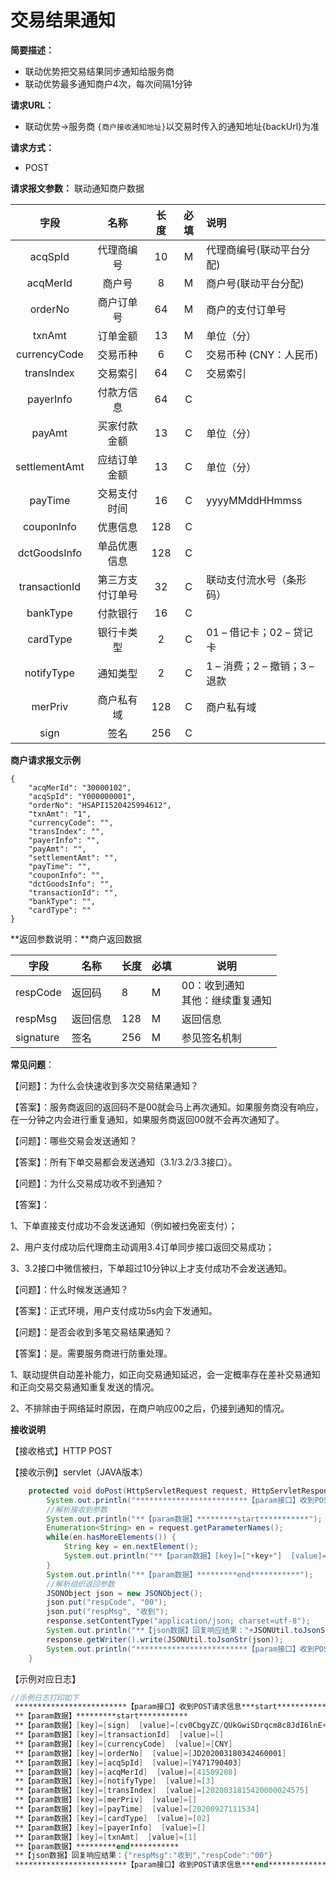# 交易结果通知

**简要描述：** 
- 联动优势把交易结果同步通知给服务商
- 联动优势最多通知商户4次，每次间隔1分钟

**请求URL：** 
- 联动优势->服务商
`{商户接收通知地址}`以交易时传入的通知地址{backUrl}为准

**请求方式：**

- POST 

**请求报文参数：** 联动通知商户数据

|   字段   |      名称      | 长度 | 必填 | 说明                               |
| :------: | :------------: | :--: | :--: | :--------------------------------- |
| acqSpId  |   代理商编号   |  10  |  M   | 代理商编号(联动平台分配)           |
| acqMerId |     商户号     |  8   |  M   | 商户号(联动平台分配)               |
| orderNo  |   商户订单号   |  64  |  M   | 商户的支付订单号 |
|  txnAmt  |    订单金额    |  13  |  M   | 单位（分）                         |
|currencyCode|    交易币种  |  6   |  C   | 交易币种  (CNY：人民币)      |
|transIndex|    交易索引    |  64  |  C   | 交易索引                           |
| payerInfo|    付款方信息  |  64  |  C   |                          |
|  payAmt  |    买家付款金额|  13  |  C   | 单位（分）                         |
|settlementAmt| 应结订单金额|  13  |  C   | 单位（分）                         |
|  payTime |    交易支付时间|  16  |  C   | yyyyMMddHHmmss                     |
|couponInfo|    优惠信息    |  128 |  C   |                          |
|dctGoodsInfo| 单品优惠信息 |  128 |  C   |                          |
|transactionId|第三方支付订单号|32 |  C   | 联动支付流水号（条形码）      |
|bankType  |   付款银行     |   16 |  C   |                          |
|cardType  |   银行卡类型   |  2   |  C   |01 – 借记卡；02 – 贷记卡  |
|notifyType  |   通知类型   |  2   |  C   |1 – 消费；2 – 撤销；3 – 退款  |
|merPriv  |   商户私有域   |  128   |  C   |商户私有域  |
|sign  |   签名   |  256   |  C   |  |

 **商户请求报文示例**

```application/x-www-form-urlencoded
{
	"acqMerId": "30000102",
	"acqSpId": "Y000000001",
	"orderNo": "HSAPI1520425994612",
	"txnAmt": "1",
	"currencyCode": "",
	"transIndex": "",
	"payerInfo": "",
	"payAmt": "",
	"settlementAmt": "",
	"payTime": "",
	"couponInfo": "",
	"dctGoodsInfo": "",
	"transactionId": "",
	"bankType": "",
	"cardType": ""
}
```

 **返回参数说明：**商户返回数据

| 字段      | 名称     | 长度 | 必填 | 说明                                 |
| --------- | -------- | ---- | ---- | ------------------------------------ |
| respCode  | 返回码   | 8    | M    | 00：收到通知<br />其他：继续重复通知 |
| respMsg   | 返回信息 | 128  | M    | 返回信息                             |
| signature | 签名     | 256  | M    | 参见签名机制                         |

**常见问题**：

【问题】：为什么会快速收到多次交易结果通知？

【答案】：服务商返回的返回码不是00就会马上再次通知。如果服务商没有响应，在一分钟之内会进行重复通知，如果服务商返回00就不会再次通知了。



【问题】：哪些交易会发送通知？

【答案】：所有下单交易都会发送通知（3.1/3.2/3.3接口）。



【问题】：为什么交易成功收不到通知？

【答案】：

1、下单直接支付成功不会发送通知（例如被扫免密支付）；

2、用户支付成功后代理商主动调用3.4订单同步接口返回交易成功；

3、3.2接口中微信被扫，下单超过10分钟以上才支付成功不会发送通知。



【问题】：什么时候发送通知？

【答案】：正式环境，用户支付成功5s内会下发通知。



【问题】：是否会收到多笔交易结果通知？

【答案】：是。需要服务商进行防重处理。

1、联动提供自动差补能力，如正向交易通知延迟，会一定概率存在差补交易通知和正向交易交易通知重复发送的情况。

2、不排除由于网络延时原因，在商户响应00之后，仍接到通知的情况。





**接收说明**

【接收格式】HTTP   POST

【接收示例】servlet（JAVA版本）

```java
	protected void doPost(HttpServletRequest request, HttpServletResponse response) throws ServletException, IOException {
		System.out.println("*************************【param接口】收到POST请求信息***start**************************");
        //解析接收到参数
		System.out.println("**【param数据】*********start***********");
		Enumeration<String> en = request.getParameterNames();
		while(en.hasMoreElements()) {
			String key = en.nextElement();
			System.out.println("**【param数据】[key]=["+key+"]  [value]=["+URLDecoder.decode(request.getParameter(key))+"]");
		}
		System.out.println("**【param数据】*********end***********");
        //解析组织返回参数
		JSONObject json = new JSONObject();
		json.put("respCode", "00");
		json.put("respMsg", "收到");
		response.setContentType("application/json; charset=utf-8");
		System.out.println("**【json数据】回复响应结果："+JSONUtil.toJsonStr(json));
	    response.getWriter().write(JSONUtil.toJsonStr(json));
		System.out.println("*************************【param接口】收到POST请求信息***end**************************");
	}                                                                                                                          
```

【示例对应日志】

```verilog
//示例日志打印如下
 *************************【param接口】收到POST请求信息***start**************************
 **【param数据】*********start***********                                            
 **【param数据】[key]=[sign]  [value]=[cv0CbgyZC/QUkGwiSDrqcm8c8JdI6lnE+yT6RPvoFyYbKYAKJkxdhsrtXQDklpJ3Uq7ZSFB7o0M9MtFkzla5pv3fzCwt9WkRxaqBNzYiDYLuvSUaCtWUPHWGBn8pPeDnnvdxUla9jNZdp60FtpKO9+Oxo2xny8+QoND5ZKEGJEY=]
 **【param数据】[key]=[transactionId]  [value]=[]
 **【param数据】[key]=[currencyCode]  [value]=[CNY] 
 **【param数据】[key]=[orderNo]  [value]=[JD202003180342460001] 
 **【param数据】[key]=[acqSpId]  [value]=[Y471790403] 
 **【param数据】[key]=[acqMerId]  [value]=[41509208]  
 **【param数据】[key]=[notifyType]  [value]=[3]   
 **【param数据】[key]=[transIndex]  [value]=[2020031815420000024575]
 **【param数据】[key]=[merPriv]  [value]=[]    
 **【param数据】[key]=[payTime]  [value]=[20200927111534]     
 **【param数据】[key]=[cardType]  [value]=[02]     
 **【param数据】[key]=[payerInfo]  [value]=[]   
 **【param数据】[key]=[txnAmt]  [value]=[1]    
 **【param数据】*********end***********   
 **【json数据】回复响应结果：{"respMsg":"收到","respCode":"00"}  
 *************************【param接口】收到POST请求信息***end**************************   
```

